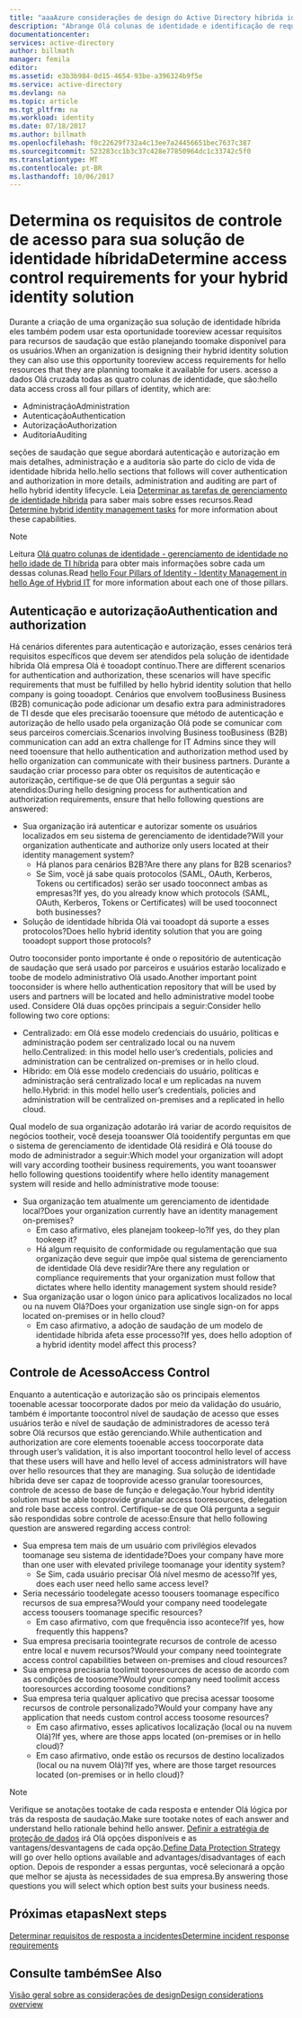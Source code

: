 ```yaml
---
title: "aaaAzure considerações de design do Active Directory híbrida identidade - determinar requisitos de controle de acesso | Microsoft Docs"
description: "Abrange Olá colunas de identidade e identificação de requisitos de acesso para recursos para usuários em um ambiente híbrido."
documentationcenter: 
services: active-directory
author: billmath
manager: femila
editor: 
ms.assetid: e3b3b984-0d15-4654-93be-a396324b9f5e
ms.service: active-directory
ms.devlang: na
ms.topic: article
ms.tgt_pltfrm: na
ms.workload: identity
ms.date: 07/18/2017
ms.author: billmath
ms.openlocfilehash: f0c22629f732a4c13ee7a24456651bec7637c387
ms.sourcegitcommit: 523283cc1b3c37c428e77850964dc1c33742c5f0
ms.translationtype: MT
ms.contentlocale: pt-BR
ms.lasthandoff: 10/06/2017
---
```

# <a name="determine-access-control-requirements-for-your-hybrid-identity-solution"></a><span data-ttu-id="d0b4b-103">Determina os requisitos de controle de acesso para sua solução de identidade híbrida</span><span class="sxs-lookup"><span data-stu-id="d0b4b-103">Determine access control requirements for your hybrid identity solution</span></span>
<span data-ttu-id="d0b4b-104">Durante a criação de uma organização sua solução de identidade híbrida eles também podem usar esta oportunidade tooreview acessar requisitos para recursos de saudação que estão planejando toomake disponível para os usuários.</span><span class="sxs-lookup"><span data-stu-id="d0b4b-104">When an organization is designing their hybrid identity solution they can also use this opportunity tooreview access requirements for hello resources that they are planning toomake it available for users.</span></span> <span data-ttu-id="d0b4b-105">acesso a dados Olá cruzada todas as quatro colunas de identidade, que são:</span><span class="sxs-lookup"><span data-stu-id="d0b4b-105">hello data access cross all four pillars of identity, which are:</span></span>

* <span data-ttu-id="d0b4b-106">Administração</span><span class="sxs-lookup"><span data-stu-id="d0b4b-106">Administration</span></span>
* <span data-ttu-id="d0b4b-107">Autenticação</span><span class="sxs-lookup"><span data-stu-id="d0b4b-107">Authentication</span></span>
* <span data-ttu-id="d0b4b-108">Autorização</span><span class="sxs-lookup"><span data-stu-id="d0b4b-108">Authorization</span></span>
* <span data-ttu-id="d0b4b-109">Auditoria</span><span class="sxs-lookup"><span data-stu-id="d0b4b-109">Auditing</span></span>

<span data-ttu-id="d0b4b-110">seções de saudação que segue abordará autenticação e autorização em mais detalhes, administração e a auditoria são parte do ciclo de vida de identidade híbrida hello.</span><span class="sxs-lookup"><span data-stu-id="d0b4b-110">hello sections that follows will cover authentication and authorization in more details, administration and auditing are part of hello hybrid identity lifecycle.</span></span> <span data-ttu-id="d0b4b-111">Leia [Determinar as tarefas de gerenciamento de identidade híbrida](active-directory-hybrid-identity-design-considerations-hybrid-id-management-tasks.md) para saber mais sobre esses recursos.</span><span class="sxs-lookup"><span data-stu-id="d0b4b-111">Read [Determine hybrid identity management tasks](active-directory-hybrid-identity-design-considerations-hybrid-id-management-tasks.md) for more information about these capabilities.</span></span>

> [!NOTE]
> <span data-ttu-id="d0b4b-112">Leitura [Olá quatro colunas de identidade - gerenciamento de identidade no hello idade de TI híbrida](http://social.technet.microsoft.com/wiki/contents/articles/15530.the-four-pillars-of-identity-identity-management-in-the-age-of-hybrid-it.aspx) para obter mais informações sobre cada um dessas colunas.</span><span class="sxs-lookup"><span data-stu-id="d0b4b-112">Read [hello Four Pillars of Identity - Identity Management in hello Age of Hybrid IT](http://social.technet.microsoft.com/wiki/contents/articles/15530.the-four-pillars-of-identity-identity-management-in-the-age-of-hybrid-it.aspx) for more information about each one of those pillars.</span></span>
> 
> 

## <a name="authentication-and-authorization"></a><span data-ttu-id="d0b4b-113">Autenticação e autorização</span><span class="sxs-lookup"><span data-stu-id="d0b4b-113">Authentication and authorization</span></span>
<span data-ttu-id="d0b4b-114">Há cenários diferentes para autenticação e autorização, esses cenários terá requisitos específicos que devem ser atendidos pela solução de identidade híbrida Olá empresa Olá é tooadopt contínuo.</span><span class="sxs-lookup"><span data-stu-id="d0b4b-114">There are different scenarios for authentication and authorization, these scenarios will have specific requirements that must be fulfilled by hello hybrid identity solution that hello company is going tooadopt.</span></span> <span data-ttu-id="d0b4b-115">Cenários que envolvem tooBusiness Business (B2B) comunicação pode adicionar um desafio extra para administradores de TI desde que eles precisarão tooensure que método de autenticação e autorização de hello usado pela organização Olá pode se comunicar com seus parceiros comerciais.</span><span class="sxs-lookup"><span data-stu-id="d0b4b-115">Scenarios involving Business tooBusiness (B2B) communication can add an extra challenge for IT Admins since they will need tooensure that hello authentication and authorization method used by hello organization can communicate with their business partners.</span></span> <span data-ttu-id="d0b4b-116">Durante a saudação criar processo para obter os requisitos de autenticação e autorização, certifique-se de que Olá perguntas a seguir são atendidos:</span><span class="sxs-lookup"><span data-stu-id="d0b4b-116">During hello designing process for authentication and authorization requirements, ensure that hello following questions are answered:</span></span>

* <span data-ttu-id="d0b4b-117">Sua organização irá autenticar e autorizar somente os usuários localizados em seu sistema de gerenciamento de identidade?</span><span class="sxs-lookup"><span data-stu-id="d0b4b-117">Will your organization authenticate and authorize only users located at their identity management system?</span></span>
  * <span data-ttu-id="d0b4b-118">Há planos para cenários B2B?</span><span class="sxs-lookup"><span data-stu-id="d0b4b-118">Are there any plans for B2B scenarios?</span></span>
  * <span data-ttu-id="d0b4b-119">Se Sim, você já sabe quais protocolos (SAML, OAuth, Kerberos, Tokens ou certificados) serão ser usado tooconnect ambas as empresas?</span><span class="sxs-lookup"><span data-stu-id="d0b4b-119">If yes, do you already know which protocols (SAML, OAuth, Kerberos, Tokens or Certificates) will be used tooconnect both businesses?</span></span>
* <span data-ttu-id="d0b4b-120">Solução de identidade híbrida Olá vai tooadopt dá suporte a esses protocolos?</span><span class="sxs-lookup"><span data-stu-id="d0b4b-120">Does hello hybrid identity solution that you are going tooadopt support those protocols?</span></span>

<span data-ttu-id="d0b4b-121">Outro tooconsider ponto importante é onde o repositório de autenticação de saudação que será usado por parceiros e usuários estarão localizado e toobe de modelo administrativo Olá usado.</span><span class="sxs-lookup"><span data-stu-id="d0b4b-121">Another important point tooconsider is where hello authentication repository that will be used by users and partners will be located and hello administrative model toobe used.</span></span> <span data-ttu-id="d0b4b-122">Considere Olá duas opções principais a seguir:</span><span class="sxs-lookup"><span data-stu-id="d0b4b-122">Consider hello following two core options:</span></span>

* <span data-ttu-id="d0b4b-123">Centralizado: em Olá esse modelo credenciais do usuário, políticas e administração podem ser centralizado local ou na nuvem hello.</span><span class="sxs-lookup"><span data-stu-id="d0b4b-123">Centralized: in this model hello user’s credentials, policies and administration can be centralized on-premises or in hello cloud.</span></span>
* <span data-ttu-id="d0b4b-124">Híbrido: em Olá esse modelo credenciais do usuário, políticas e administração será centralizado local e um replicadas na nuvem hello.</span><span class="sxs-lookup"><span data-stu-id="d0b4b-124">Hybrid: in this model hello user’s credentials, policies and administration will be centralized on-premises and a replicated in hello cloud.</span></span>

<span data-ttu-id="d0b4b-125">Qual modelo de sua organização adotarão irá variar de acordo requisitos de negócios tootheir, você deseja tooanswer Olá tooidentify perguntas em que o sistema de gerenciamento de identidade Olá residirá e Olá toouse do modo de administrador a seguir:</span><span class="sxs-lookup"><span data-stu-id="d0b4b-125">Which model your organization will adopt will vary according tootheir business requirements, you want tooanswer hello following questions tooidentify where hello identity management system will reside and hello administrative mode toouse:</span></span>

* <span data-ttu-id="d0b4b-126">Sua organização tem atualmente um gerenciamento de identidade local?</span><span class="sxs-lookup"><span data-stu-id="d0b4b-126">Does your organization currently have an identity management on-premises?</span></span>
  * <span data-ttu-id="d0b4b-127">Em caso afirmativo, eles planejam tookeep-lo?</span><span class="sxs-lookup"><span data-stu-id="d0b4b-127">If yes, do they plan tookeep it?</span></span>
  * <span data-ttu-id="d0b4b-128">Há algum requisito de conformidade ou regulamentação que sua organização deve seguir que impõe qual sistema de gerenciamento de identidade Olá deve residir?</span><span class="sxs-lookup"><span data-stu-id="d0b4b-128">Are there any regulation or compliance requirements that your organization must follow that dictates where hello identity management system should reside?</span></span>
* <span data-ttu-id="d0b4b-129">Sua organização usar o logon único para aplicativos localizados no local ou na nuvem Olá?</span><span class="sxs-lookup"><span data-stu-id="d0b4b-129">Does your organization use single sign-on for apps located on-premises or in hello cloud?</span></span>
  * <span data-ttu-id="d0b4b-130">Em caso afirmativo, a adoção de saudação de um modelo de identidade híbrida afeta esse processo?</span><span class="sxs-lookup"><span data-stu-id="d0b4b-130">If yes, does hello adoption of a hybrid identity model affect this process?</span></span>

## <a name="access-control"></a><span data-ttu-id="d0b4b-131">Controle de Acesso</span><span class="sxs-lookup"><span data-stu-id="d0b4b-131">Access Control</span></span>
<span data-ttu-id="d0b4b-132">Enquanto a autenticação e autorização são os principais elementos tooenable acessar toocorporate dados por meio da validação do usuário, também é importante toocontrol nível de saudação de acesso que esses usuários terão e nível de saudação de administradores de acesso terá sobre Olá recursos que estão gerenciando.</span><span class="sxs-lookup"><span data-stu-id="d0b4b-132">While authentication and authorization are core elements tooenable access toocorporate data through user’s validation, it is also important toocontrol hello level of access that these users will have and hello level of access administrators will have over hello resources that they are managing.</span></span> <span data-ttu-id="d0b4b-133">Sua solução de identidade híbrida deve ser capaz de tooprovide acesso granular tooresources, controle de acesso de base de função e delegação.</span><span class="sxs-lookup"><span data-stu-id="d0b4b-133">Your hybrid identity solution must be able tooprovide granular access tooresources, delegation and role base access control.</span></span> <span data-ttu-id="d0b4b-134">Certifique-se de que Olá pergunta a seguir são respondidas sobre controle de acesso:</span><span class="sxs-lookup"><span data-stu-id="d0b4b-134">Ensure that hello following question are answered regarding access control:</span></span>

* <span data-ttu-id="d0b4b-135">Sua empresa tem mais de um usuário com privilégios elevados toomanage seu sistema de identidade?</span><span class="sxs-lookup"><span data-stu-id="d0b4b-135">Does your company have more than one user with elevated privilege toomanage your identity system?</span></span>
  * <span data-ttu-id="d0b4b-136">Se Sim, cada usuário precisar Olá nível mesmo de acesso?</span><span class="sxs-lookup"><span data-stu-id="d0b4b-136">If yes, does each user need hello same access level?</span></span>
* <span data-ttu-id="d0b4b-137">Seria necessário toodelegate acesso toousers toomanage específico recursos de sua empresa?</span><span class="sxs-lookup"><span data-stu-id="d0b4b-137">Would your company need toodelegate access toousers toomanage specific resources?</span></span>
  * <span data-ttu-id="d0b4b-138">Em caso afirmativo, com que frequência isso acontece?</span><span class="sxs-lookup"><span data-stu-id="d0b4b-138">If yes, how frequently this happens?</span></span>
* <span data-ttu-id="d0b4b-139">Sua empresa precisaria toointegrate recursos de controle de acesso entre local e nuvem recursos?</span><span class="sxs-lookup"><span data-stu-id="d0b4b-139">Would your company need toointegrate access control capabilities between on-premises and cloud resources?</span></span>
* <span data-ttu-id="d0b4b-140">Sua empresa precisaria toolimit tooresources de acesso de acordo com as condições de toosome?</span><span class="sxs-lookup"><span data-stu-id="d0b4b-140">Would your company need toolimit access tooresources according toosome conditions?</span></span>
* <span data-ttu-id="d0b4b-141">Sua empresa teria qualquer aplicativo que precisa acessar toosome recursos de controle personalizado?</span><span class="sxs-lookup"><span data-stu-id="d0b4b-141">Would your company have any application that needs custom control access toosome resources?</span></span>
  * <span data-ttu-id="d0b4b-142">Em caso afirmativo, esses aplicativos localização (local ou na nuvem Olá)?</span><span class="sxs-lookup"><span data-stu-id="d0b4b-142">If yes, where are those apps located (on-premises or in hello cloud)?</span></span>
  * <span data-ttu-id="d0b4b-143">Em caso afirmativo, onde estão os recursos de destino localizados (local ou na nuvem Olá)?</span><span class="sxs-lookup"><span data-stu-id="d0b4b-143">If yes, where are those target resources located (on-premises or in hello cloud)?</span></span>

> [!NOTE]
> <span data-ttu-id="d0b4b-144">Verifique se anotações tootake de cada resposta e entender Olá lógica por trás da resposta de saudação.</span><span class="sxs-lookup"><span data-stu-id="d0b4b-144">Make sure tootake notes of each answer and understand hello rationale behind hello answer.</span></span> <span data-ttu-id="d0b4b-145">[Definir a estratégia de proteção de dados](active-directory-hybrid-identity-design-considerations-data-protection-strategy.md) irá Olá opções disponíveis e as vantagens/desvantagens de cada opção.</span><span class="sxs-lookup"><span data-stu-id="d0b4b-145">[Define Data Protection Strategy](active-directory-hybrid-identity-design-considerations-data-protection-strategy.md) will go over hello options available and advantages/disadvantages of each option.</span></span>  <span data-ttu-id="d0b4b-146">Depois de responder a essas perguntas, você selecionará a opção que melhor se ajusta às necessidades de sua empresa.</span><span class="sxs-lookup"><span data-stu-id="d0b4b-146">By answering those questions you will select which option best suits your business needs.</span></span>
> 
> 

## <a name="next-steps"></a><span data-ttu-id="d0b4b-147">Próximas etapas</span><span class="sxs-lookup"><span data-stu-id="d0b4b-147">Next steps</span></span>
[<span data-ttu-id="d0b4b-148">Determinar requisitos de resposta a incidentes</span><span class="sxs-lookup"><span data-stu-id="d0b4b-148">Determine incident response requirements</span></span>](active-directory-hybrid-identity-design-considerations-incident-response-requirements.md)

## <a name="see-also"></a><span data-ttu-id="d0b4b-149">Consulte também</span><span class="sxs-lookup"><span data-stu-id="d0b4b-149">See Also</span></span>
[<span data-ttu-id="d0b4b-150">Visão geral sobre as considerações de design</span><span class="sxs-lookup"><span data-stu-id="d0b4b-150">Design considerations overview</span></span>](active-directory-hybrid-identity-design-considerations-overview.md)

